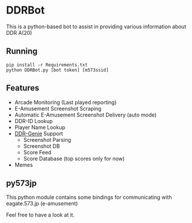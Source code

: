 # DDRBot
This is a python-based bot to assist in providing various information about DDR A(20)

## Running
```
pip install -r Requirements.txt
python DDRBot.py [bot token] [m573ssid]
```
## Features
* Arcade Monitoring (Last played reporting)
* E-Amusement Screenshot Scraping
* Automatic E-Amusement Screenshot Delivery (auto mode)
* DDR-ID Lookup
* Player Name Lookup
* [DDR-Genie](https://github.com/cyberkitsune/DDRGenie) Support
  * Screenshot Parsing
  * Screenshot DB
  * Score Feed
  * Score Database (top scores only for now)
* Memes

## py573jp
This python module contains some bindings for communicating with eagate.573.jp (e-amusement)

Feel free to have a look at it. 
